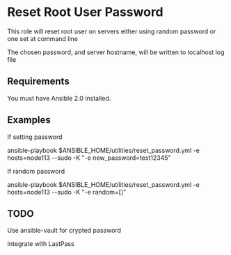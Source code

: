
Reset Root User Password
=======================

This role will reset root user on servers either using random password or one set at command line

The chosen password, and server hostname, will be written to localhost log file

Requirements
------------

You must have Ansible 2.0 installed.

Examples
--------

If setting password

ansible-playbook $ANSIBLE_HOME/utilities/reset_password.yml -e hosts=node113 --sudo -K "-e new_password=test12345"


If random password

ansible-playbook $ANSIBLE_HOME/utilities/reset_password.yml -e hosts=node113 --sudo -K "-e random=[]"

TODO
--------------

Use ansible-vault for crypted password

Integrate with LastPass
